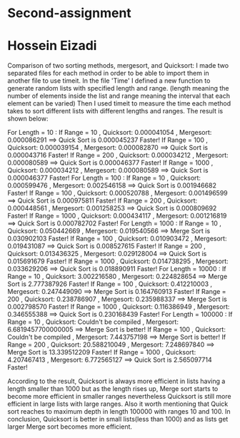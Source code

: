 # Second-assignment
# Hossein Eizadi
Comparison of two sorting methods, mergesort, and Quicksort:
I made two separated files for each method in order to be able to import them in another file to use timeit.
In the file 'Time' I defined a new function to generate random lists with specified length and range. (length meaning the number of elements inside the list and range meaning the interval that each element can be varied)
Then I used timeit to measure the time each method takes to sort different lists with different lengths and ranges.
The result is shown below:

For Length = 10 :
If Range = 10   , Quicksort: 0.000041054 , Mergesort: 0.000086291 ==> Quick Sort is 0.000045237 Faster!
If Range = 100  , Quicksort: 0.000039154 , Mergesort: 0.000082870 ==> Quick Sort is 0.000043716 Faster!
If Range = 200  , Quicksort: 0.000034212 , Mergesort: 0.000080589 ==> Quick Sort is 0.000046377 Faster!
If Range = 1000 , Quicksort: 0.000034212 , Mergesort: 0.000080589 ==> Quick Sort is 0.000046377 Faster!
For Length = 100 :
If Range = 10   , Quicksort: 0.000599476 , Mergesort: 0.002546158 ==> Quick Sort is 0.001946682 Faster!
If Range = 100  , Quicksort: 0.000520788 , Mergesort: 0.001496599 ==> Quick Sort is 0.000975811 Faster!
If Range = 200  , Quicksort: 0.000448561 , Mergesort: 0.001258253 ==> Quick Sort is 0.000809692 Faster!
If Range = 1000 , Quicksort: 0.000434117 , Mergesort: 0.001216819 ==> Quick Sort is 0.000782702 Faster!
For Length = 1000 :
If Range = 10   , Quicksort: 0.050442669 , Mergesort: 0.019540566 ==> Merge Sort is 0.030902103 Faster!
If Range = 100  , Quicksort: 0.010903472 , Mergesort: 0.019431087 ==> Quick Sort is 0.008527615 Faster!
If Range = 200  , Quicksort: 0.013436325 , Mergesort: 0.029128004 ==> Quick Sort is 0.015691679 Faster!
If Range = 1000 , Quicksort: 0.014738295 , Mergesort: 0.033629206 ==> Quick Sort is 0.018890911 Faster!
For Length = 10000 :
If Range = 10   , Quicksort: 3.002216580 , Mergesort: 0.224828654 ==> Merge Sort is 2.777387926 Faster!
If Range = 100  , Quicksort: 0.412210003 , Mergesort: 0.247449090 ==> Merge Sort is 0.164760913 Faster!
If Range = 200  , Quicksort: 0.238786907 , Mergesort: 0.235988337 ==> Merge Sort is 0.002798570 Faster!
If Range = 1000 , Quicksort: 0.116386949 , Mergesort: 0.346555388 ==> Quick Sort is 0.230168439 Faster!
For Length = 100000 :
If Range = 10    , Quicksort: Couldn't be compiled , Mergesort: 6.6819457700000005 ==> Merge Sort is better!
If Range = 100   , Quicksort: Couldn't be compiled , Mergesort: 7.443757198 ==> Merge Sort is better!
If Range = 200  , Quicksort: 20.588210049 , Mergesort: 7.248697840 ==> Merge Sort is 13.339512209 Faster!
If Range = 1000 , Quicksort: 4.207467413 , Mergesort: 6.772565127 ==> Quick Sort is 2.565097714 Faster!

According to the result, Quicksort is always more efficient in lists having a length smaller than 1000 but as the length rises up, Merge sort starts to become more efficient in smaller ranges nevertheless Quicksort is still more efficient in large lists with large ranges.
Also it worth mentioning that Quick sort reaches to maximum depth in length 100000 with ranges 10 and 100.
In conclusion, Quicksort is better in small lists(less than 1000) and as lists get larger Merge sort becomes more efficient.
